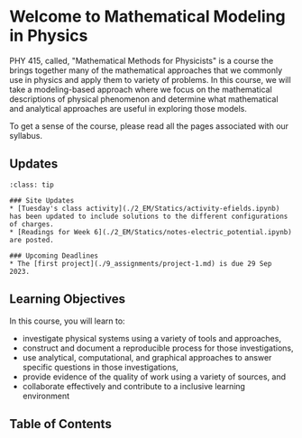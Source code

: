 
# Welcome to Mathematical Modeling in Physics 

PHY 415, called, "Mathematical Methods for Physicists" is a course the brings together many of the mathematical approaches that we commonly use in physics and apply them to variety of problems. In this course, we will take a modeling-based approach where we focus on the mathematical descriptions of physical phenomenon and determine what mathematical and analytical approaches are useful in exploring those models.

To get a sense of the course, please read all the pages associated with our syllabus.
 
## Updates

`````{admonition} Last updated: 25 Sep 2023
:class: tip

### Site Updates
* [Tuesday's class activity](./2_EM/Statics/activity-efields.ipynb) has been updated to include solutions to the different configurations of charges.
* [Readings for Week 6](./2_EM/Statics/notes-electric_potential.ipynb) are posted.

### Upcoming Deadlines
* The [first project](./9_assignments/project-1.md) is due 29 Sep 2023.

`````

## Learning Objectives
 
 In this course, you will learn to:
 
 * investigate physical systems using a variety of tools and approaches,
 * construct and document a reproducible process for those investigations,
 * use analytical, computational, and graphical approaches to answer specific questions in those investigations,
 * provide evidence of the quality of work using a variety of sources, and
 * collaborate effectively and contribute to a inclusive learning environment

## Table of Contents

```{tableofcontents}
```
